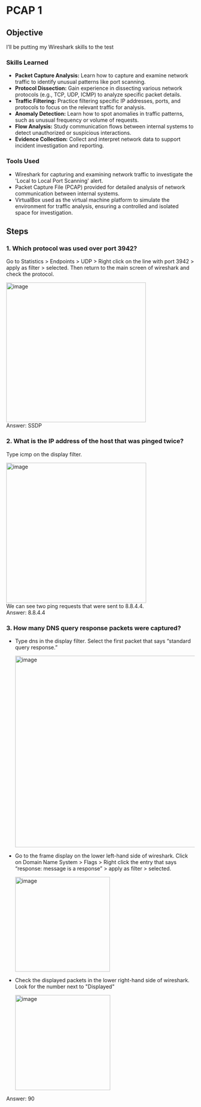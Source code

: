 # PCAP 1

## Objective

I’ll be putting my Wireshark skills to the test

### Skills Learned

- **Packet Capture Analysis:** Learn how to capture and examine network traffic to identify unusual patterns like port scanning.
- **Protocol Dissection:** Gain experience in dissecting various network protocols (e.g., TCP, UDP, ICMP) to analyze specific packet details.
- **Traffic Filtering:** Practice filtering specific IP addresses, ports, and protocols to focus on the relevant traffic for analysis.
- **Anomaly Detection:** Learn how to spot anomalies in traffic patterns, such as unusual frequency or volume of requests.
- **Flow Analysis:** Study communication flows between internal systems to detect unauthorized or suspicious interactions.
- **Evidence Collection:** Collect and interpret network data to support incident investigation and reporting.

### Tools Used

- Wireshark for capturing and examining network traffic to investigate the 'Local to Local Port Scanning' alert.
- Packet Capture File (PCAP) provided for detailed analysis of network communication between internal systems.
- VirtualBox used as the virtual machine platform to simulate the environment for traffic analysis, ensuring a controlled and isolated space for investigation.

## Steps
### 1. Which protocol was used over port 3942?
Go to Statistics > Endpoints > UDP > Right click on the line with port 3942 > apply as filter > selected. Then return to the main screen of wireshark and check the protocol.
<div><img width="373" alt="image" src="https://github.com/user-attachments/assets/251e8f7e-7a77-4df8-b94e-29e702c7227c" /></div>
<div>Answer: SSDP</div>

### 2. What is the IP address of the host that was pinged twice?
Type icmp on the display filter.
<div><img width="374" alt="image" src="https://github.com/user-attachments/assets/5fdffdb2-99d4-4b1c-9041-91679e74c2b5" /></div>
<div>We can see two ping requests that were sent to 8.8.4.4.</div>
<div>Answer: 8.8.4.4</div>

### 3. How many DNS query response packets were captured?
- Type dns in the display filter. Select the first packet that says “standard query response.”
  <div><img width="511" alt="image" src="https://github.com/user-attachments/assets/67e727c3-6ff2-4e0c-9e9f-685ae94b979f" /></div>

- Go to the frame display on the lower left-hand side of wireshark. Click on Domain Name System > Flags > Right click the entry that says “response: message is a response” > apply as filter > selected.
  <div><img width="253" alt="image" src="https://github.com/user-attachments/assets/14d28c35-c446-482e-8104-8e1ae1e7fbff" /></div>
  
- Check the displayed packets in the lower right-hand side of wireshark. Look for the number next to "Displayed"
  <div><img width="254" alt="image" src="https://github.com/user-attachments/assets/6f6a9683-f812-4f70-bb48-b14d82081f40" /></div>

<div>Answer: 90</div>



